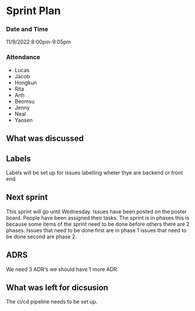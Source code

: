# Sprint Plan
### Date and Time
11/9/2022 8:00pm-9:05pm
### Attendance
- Lucas
- Jacob
- Hongkun
- Rita 
- Anh
- Beomsu
- Jenny
- Neal
- Yaosen
## What was discussed 

## Labels
Labels will be set up for issues labelling wheter thye are backend or front end
## Next sprint
This sprint will go until Wednesday. Issues have been posted on the poster board. People have been assigned their tasks. The sprint is in phases this is because some items of the sprint need to be done before others there are 2 phases. Issues that need to be done first are in phase 1 issues that need to be done second are phase 2.
## ADRS 
We need 3 ADR's we should have 1 more ADR.
## What was left for dicsusion
The ci/cd pipeline needs to be set up.